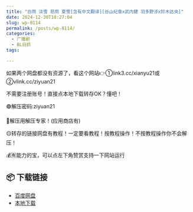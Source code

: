 ```yaml
---
title: "白雨 淡雪 慈雨 夏雪[含有中文翻译][谷山纪章x武内健 羽多野涉x铃木达央]"
date: 2024-12-30T18:27:04
slug: wp-8114
permalink: /posts/wp-8114/
categories:
  - 广播剧
  - BL日抓
tags:

---
```


如果两个网盘都没有资源了，看这个网站👉①link3.cc/xianyu21或②vlink.cc/ziyuan21

不需要注册账号！直接点本地下载转存OK？懂吧！

🟢解压密码:ziyuan21

🔵解压用解压专家！(应用商店有)

🟡转存的链接网盘有教程！一定要看教程！按教程操作！不按教程操作你不会解压！

💰🈶能力的宝，可以点左下角赞赏支持一下网站运行

## 📦 下载链接
- [百度网盘](https://blziyuan21.com/pay-download/8114?key=f9326f8b26&down_id=0)
- [本地下载](https://blziyuan21.com/pay-download/8114?key=f9326f8b26&down_id=1)

